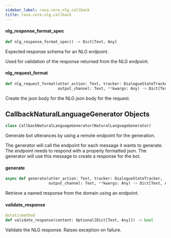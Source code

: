 ```yaml
---
sidebar_label: rasa.core.nlg.callback
title: rasa.core.nlg.callback
---
```

#### nlg\_response\_format\_spec

```python
def nlg_response_format_spec() -> Dict[Text, Any]
```

Expected response schema for an NLG endpoint.

Used for validation of the response returned from the NLG endpoint.

#### nlg\_request\_format

```python
def nlg_request_format(utter_action: Text, tracker: DialogueStateTracker,
                       output_channel: Text, **kwargs: Any) -> Dict[Text, Any]
```

Create the json body for the NLG json body for the request.

## CallbackNaturalLanguageGenerator Objects

```python
class CallbackNaturalLanguageGenerator(NaturalLanguageGenerator)
```

Generate bot utterances by using a remote endpoint for the generation.

The generator will call the endpoint for each message it wants to
generate. The endpoint needs to respond with a properly formatted
json. The generator will use this message to create a response for
the bot.

#### generate

```python
async def generate(utter_action: Text, tracker: DialogueStateTracker,
                   output_channel: Text, **kwargs: Any) -> Dict[Text, Any]
```

Retrieve a named response from the domain using an endpoint.

#### validate\_response

```python
@staticmethod
def validate_response(content: Optional[Dict[Text, Any]]) -> bool
```

Validate the NLG response. Raises exception on failure.

